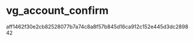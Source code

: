 vg_account_confirm
==================
aff1462f30e2cb82528077b7a74c8a8f57b845d16ca912c152e445d3dc289842
